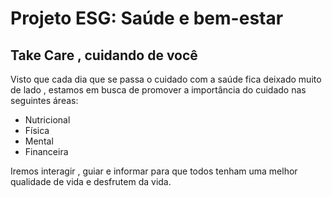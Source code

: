<h1>Projeto ESG: Saúde e bem-estar</h1>
<h2>Take Care , cuidando de você</h2>
<p>Visto que cada dia que se passa o cuidado com a saúde fica deixado muito de lado , estamos em busca de promover a importância do cuidado nas seguintes áreas: </p>
<ul>
<li>Nutricional</li>
<li>Física</li>
<li>Mental</li>
<li>Financeira</li>
</ul>

<p>Iremos interagir , guiar  e informar para que todos tenham uma melhor qualidade de vida e desfrutem da vida.</p>
